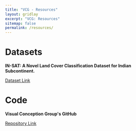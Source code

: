 ```yaml
---
title: "VCG - Resources"
layout: gridlay
excerpt: "VCG: Resources"
sitemap: false
permalink: /resources/
---
```


# Datasets

<b> IN-SAT: A Novel Land Cover Classification Dataset for Indian Subcontinent.</b> <br />

[Dataset Link](https://github.com/mit41196/In-Sat)

# Code

<b> Visual Conception Group's GitHub </b> <br />

[Repository Link](https://github.com/Visual-Conception-Group)

